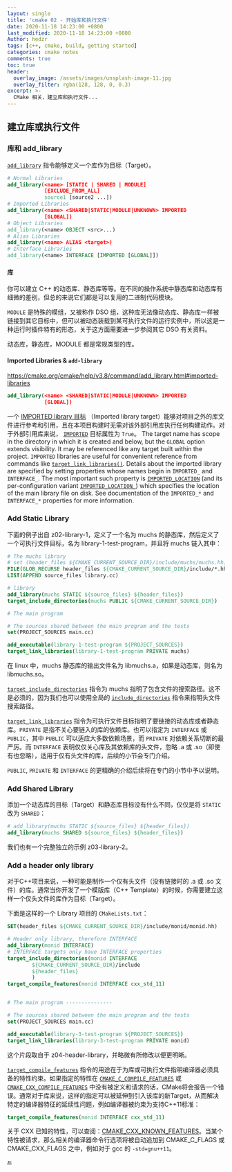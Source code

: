 ```yaml
---
layout: single
title: 'cmake 02 - 开始库和执行文件'
date: 2020-11-18 14:23:00 +0800
last_modified: 2020-11-18 14:23:00 +0800
Author: hedzr
tags: [c++, cmake, build, getting started]
categories: cmake notes
comments: true
toc: true
header:
  overlay_image: /assets/images/unsplash-image-11.jpg
  overlay_filter: rgba(128, 128, 0, 0.3)
excerpt: >-
  CMake 相关，建立库和执行文件...
---
```




## 建立库或执行文件



### 库和 add_library

[`add_library`](https://cmake.org/cmake/help/v3.8/command/add_library.html) 指令能够定义一个库作为目标（Target）。

```cmake
# Normal Libraries
add_library(<name> [STATIC | SHARED | MODULE]
            [EXCLUDE_FROM_ALL]
            source1 [source2 ...])
# Imported Libraries
add_library(<name> <SHARED|STATIC|MODULE|UNKNOWN> IMPORTED
            [GLOBAL])
# Object Libraries
add_library(<name> OBJECT <src>...)
# Alias Libraries
add_library(<name> ALIAS <target>)
# Interface Libraries
add_library(<name> INTERFACE [IMPORTED [GLOBAL]])
```

#### 库

你可以建立 C++ 的动态库、静态库等等。在不同的操作系统中静态库和动态库有细微的差别，但总的来说它们都是可以复用的二进制代码模块。

`MODULE` 是特殊的模组，又被称作 DSO 组，这种库无法像动态库、静态库一样被链接到其它目标中，但可以被动态装载到某可执行文件的运行实例中，所以这是一种运行时插件特有的形态，关于这方面需要进一步参阅其它 DSO 有关资料。

动态库，静态库，MODULE 都是常规类型的库。



#### Imported Libraries & `add-library`

https://cmake.org/cmake/help/v3.8/command/add_library.html#imported-libraries

```cmake
add_library(<name> <SHARED|STATIC|MODULE|UNKNOWN> IMPORTED
            [GLOBAL])
```

一个 [IMPORTED library 目标](https://cmake.org/cmake/help/v3.8/manual/cmake-buildsystem.7.html#imported-targets) （Imported library target）能够对项目之外的库文件进行参考和引用，且在本项目构建时无需对该外部引用库执行任何构建动作。对于外部引用库来说， [`IMPORTED`](https://cmake.org/cmake/help/v3.8/prop_tgt/IMPORTED.html#prop_tgt:IMPORTED) 目标属性为 `True`。 The target name has scope in the directory in which it is created and below, but the `GLOBAL` option extends visibility. It may be referenced like any target built within the project. `IMPORTED` libraries are useful for convenient reference from commands like [`target_link_libraries()`](https://cmake.org/cmake/help/v3.8/command/target_link_libraries.html#command:target_link_libraries). Details about the imported library are specified by setting properties whose names begin in `IMPORTED_` and `INTERFACE_`. The most important such property is [`IMPORTED_LOCATION`](https://cmake.org/cmake/help/v3.8/prop_tgt/IMPORTED_LOCATION.html#prop_tgt:IMPORTED_LOCATION) (and its per-configuration variant [`IMPORTED_LOCATION_`](https://cmake.org/cmake/help/v3.8/prop_tgt/IMPORTED_LOCATION_CONFIG.html#prop_tgt:IMPORTED_LOCATION_)) which specifies the location of the main library file on disk. See documentation of the `IMPORTED_*` and `INTERFACE_*` properties for more information.









### Add Static Library

下面的例子出自 z02-library-1，定义了一个名为 muchs 的静态库，然后定义了一个可执行文件目标，名为 library-1-test-program，并且将 muchs 链入其中：

```cmake
# The muchs library
# set (header_files ${CMAKE_CURRENT_SOURCE_DIR}/include/muchs/muchs.hh)
FILE(GLOB_RECURSE header_files ${CMAKE_CURRENT_SOURCE_DIR}/include/*.hh)
LIST(APPEND source_files library.cc)

# library
add_library(muchs STATIC ${source_files} ${header_files})
target_include_directories(muchs PUBLIC ${CMAKE_CURRENT_SOURCE_DIR})

# The main program

# The sources shared between the main program and the tests
set(PROJECT_SOURCES main.cc)

add_executable(library-1-test-program ${PROJECT_SOURCES})
target_link_libraries(library-1-test-program PRIVATE muchs)
```

在 linux 中，muchs 静态库的输出文件名为 libmuchs.a，如果是动态库，则名为 libmuchs.so。

[`target_include_directories`](https://cmake.org/cmake/help/v3.8/command/target_include_directories.html)  指令为 muchs 指明了包含文件的搜索路径。这不是必须的，因为我们也可以使用全局的 [`include_directories`](https://cmake.org/cmake/help/v3.8/command/include_directories.html) 指令来指明头文件搜索路径。

[`target_link_libraries`](https://cmake.org/cmake/help/v3.8/command/target_link_libraries.html) 指令为可执行文件目标指明了要链接的动态库或者静态库。`PRIVATE` 是指不关心要链入的库的依赖库。也可以指定为 `INTERFACE` 或 `PUBLIC`，其中 `PUBLIC` 可以适应大多数依赖场景，而 `PRIVATE` 对依赖关系切断的最严厉。而 `INTERFACE` 表明仅仅关心库及其依赖库的头文件，忽略 .a 或 .so（即使有也忽略），适用于仅有头文件的库，后续的小节会专门介绍。

`PUBLIC`, `PRIVATE` 和 `INTERFACE` 的更精确的介绍后续将在专门的小节中予以说明。





### Add Shared Library

添加一个动态库的目标（Target）和静态库目标没有什么不同，仅仅是将 `STATIC` 改为 `SHARED`：

```cmake
# add_library(muchs STATIC ${source_files} ${header_files})
add_library(muchs SHARED ${source_files} ${header_files})
```

我们也有一个完整独立的示例 z03-library-2。





### Add a header only library

对于C++项目来说，一种可能是制作一个仅有头文件（没有链接时的 .a 或 .so 文件）的库。通常当你开发了一个模版库（C++ Template）的时候，你需要建立这样一个仅头文件的库作为目标（Target）。

下面是这样的一个 Library 项目的 `CMakeLists.txt`：

```cmake
SET(header_files ${CMAKE_CURRENT_SOURCE_DIR}/include/monid/monid.hh)

# Header only library, therefore INTERFACE
add_library(monid INTERFACE)
# INTERFACE targets only have INTERFACE properties
target_include_directories(monid INTERFACE
        ${CMAKE_CURRENT_SOURCE_DIR}/include
        ${header_files}
        )
target_compile_features(monid INTERFACE cxx_std_11)


# The main program ---------------

# The sources shared between the main program and the tests
set(PROJECT_SOURCES main.cc)

add_executable(library-3-test-program ${PROJECT_SOURCES})
target_link_libraries(library-3-test-program PRIVATE monid)
```

这个片段取自于 z04-header-library，并略微有所修改以便更明晰。

[`target_compile_features`](https://cmake.org/cmake/help/v3.8/command/target_compile_features.html)  指令的用途在于为库或可执行文件指明编译器必须具备的特性约束。如果指定的特性在 [`CMAKE_C_COMPILE_FEATURES`](https://cmake.org/cmake/help/v3.8/variable/CMAKE_C_COMPILE_FEATURES.html#variable:CMAKE_C_COMPILE_FEATURES) 或 [`CMAKE_CXX_COMPILE_FEATURES`](https://cmake.org/cmake/help/v3.8/variable/CMAKE_CXX_COMPILE_FEATURES.html#variable:CMAKE_CXX_COMPILE_FEATURES) 中没有被定义和请求的话，CMake将会报告一个错误。通常对于库来说，这样的指定可以被延伸到引入该库的新Target，从而解决特定的编译器特征的延续性问题，例如编译器被约束为支持C++11标准：

```cmake
target_compile_features(monid INTERFACE cxx_std_11)
```

关于 CXX 已知的特性，可以查阅：[CMAKE_CXX_KNOWN_FEATURES](https://cmake.org/cmake/help/v3.8/prop_gbl/CMAKE_CXX_KNOWN_FEATURES.html#prop_gbl:CMAKE_CXX_KNOWN_FEATURES)。当某个特性被请求，那么相关的编译器命令行选项将被自动追加到 CMAKE_C_FLAGS 或 CMAKE_CXX_FLAGS 之中，例如对于 gcc 的 `-std=gnu++11`。





















🔚